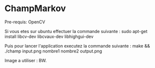 ChampMarkov
===========

Pre-requis:
OpenCV

Si vous etes sur ubuntu effectuer la commande suivante :
sudo apt-get install libcv-dev libcvaux-dev libhighgui-dev

Puis pour lancer l'application executez la commande suivante :
make && ./champ input.png nombre1 nombre2 output.png

Image a utiliser : BW.